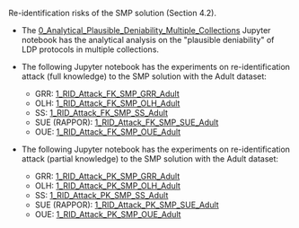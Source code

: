 Re-identification risks of the SMP solution (Section 4.2).

- The [0_Analytical_Plausible_Deniability_Multiple_Collections](https://github.com/hharcolezi/risks-ldp/blob/main/attack_SMP/0_Analytical_Plausible_Deniability_Multiple_Collections.ipynb) Jupyter notebook has the analytical analysis on the "plausible deniability" of LDP protocols in multiple collections.
- The following Jupyter notebook has the experiments on re-identification attack (full knowledge) to the SMP solution with the Adult dataset:
  - GRR: [1_RID_Attack_FK_SMP_GRR_Adult](https://github.com/hharcolezi/risks-ldp/blob/main/attack_SMP/1_RID_Attack_FK_SMP_GRR_Adult.ipynb)
  - OLH: [1_RID_Attack_FK_SMP_OLH_Adult]()
  - SS: [1_RID_Attack_FK_SMP_SS_Adult]()
  - SUE (RAPPOR): [1_RID_Attack_FK_SMP_SUE_Adult]()
  - OUE: [1_RID_Attack_FK_SMP_OUE_Adult]()

- The following Jupyter notebook has the experiments on re-identification attack (partial knowledge) to the SMP solution with the Adult dataset:
  - GRR: [1_RID_Attack_PK_SMP_GRR_Adult](https://github.com/hharcolezi/risks-ldp/blob/main/attack_SMP/1_RID_Attack_PK_SMP_GRR_Adult.ipynb)
  - OLH: [1_RID_Attack_PK_SMP_OLH_Adult]()
  - SS: [1_RID_Attack_PK_SMP_SS_Adult]()
  - SUE (RAPPOR): [1_RID_Attack_PK_SMP_SUE_Adult]()
  - OUE: [1_RID_Attack_PK_SMP_OUE_Adult]()

